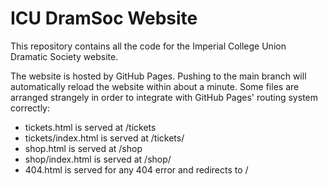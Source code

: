 # ICU DramSoc Website

This repository contains all the code for the Imperial College Union Dramatic Society website.

The website is hosted by GitHub Pages. Pushing to the main branch will automatically reload the website within about a minute. Some files are arranged strangely in order to integrate with GitHub Pages' routing system correctly:

* tickets.html is served at /tickets
* tickets/index.html is served at /tickets/
* shop.html is served at /shop
* shop/index.html is served at /shop/
* 404.html is served for any 404 error and redirects to /
